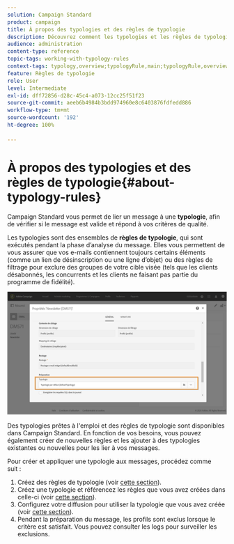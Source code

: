 ```yaml
---
solution: Campaign Standard
product: campaign
title: À propos des typologies et des règles de typologie
description: Découvrez comment les typologies et les règles de typologie fonctionnent dans Adobe Campaign.
audience: administration
content-type: reference
topic-tags: working-with-typology-rules
context-tags: typology,overview;typologyRule,main;typologyRule,overview
feature: Règles de typologie
role: User
level: Intermediate
exl-id: dff72856-d28c-45c4-a073-12cc25f51f23
source-git-commit: aeeb6b4984b3bdd974960e8c6403876fdfedd886
workflow-type: tm+mt
source-wordcount: '192'
ht-degree: 100%

---
```


# À propos des typologies et des règles de typologie{#about-typology-rules}

Campaign Standard vous permet de lier un message à une **typologie**, afin de vérifier si le message est valide et répond à vos critères de qualité.

Les typologies sont des ensembles de **règles de typologie**, qui sont exécutés pendant la phase d’analyse du message. Elles vous permettent de vous assurer que vos e-mails contiennent toujours certains éléments (comme un lien de désinscription ou une ligne d’objet) ou des règles de filtrage pour exclure des groupes de votre cible visée (tels que les clients désabonnés, les concurrents et les clients ne faisant pas partie du programme de fidélité).

![](assets/typology_messagelink.png)

Des typologies prêtes à l&#39;emploi et des règles de typologie sont disponibles dans Campaign Standard. En fonction de vos besoins, vous pouvez également créer de nouvelles règles et les ajouter à des typologies existantes ou nouvelles pour les lier à vos messages.

Pour créer et appliquer une typologie aux messages, procédez comme suit :

1. Créez des règles de typologie (voir [cette section](../../sending/using/managing-typology-rules.md#creating-a-typology-rule)).
1. Créez une typologie et référencez les règles que vous avez créées dans celle-ci (voir [cette section](../../sending/using/managing-typologies.md#creating-a-typology)).
1. Configurez votre diffusion pour utiliser la typologie que vous avez créée (voir [cette section](../../sending/using/managing-typologies.md#applying-typologies-to-messages)).
1. Pendant la préparation du message, les profils sont exclus lorsque le critère est satisfait. Vous pouvez consulter les logs pour surveiller les exclusions.
